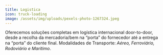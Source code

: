 ```yaml
---
title: Logistica
icon: truck-loading
image: /assets/img/uploads/pexels-photo-1267324.jpeg
---
```


Oferecemos soluções completas em logística internacional door-to-door, desde a recolha da mercadoria/bem na “porta” do fornecedor até a entrega na “porta” do cliente ﬁnal. 
Modalidades de Transporte:  *Aéreo, Ferroviário, Rodoviário e Marítimo*.
